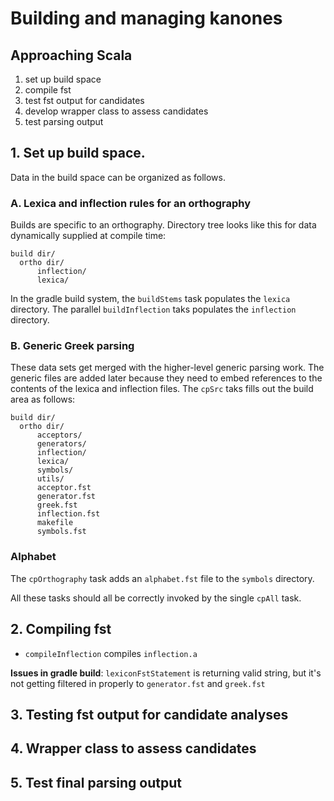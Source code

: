 # Building and managing kanones

## Approaching Scala

1. set up build space
2. compile fst
3. test fst output for candidates
4. develop wrapper class to assess candidates
5. test parsing output


## 1. Set up build space.

Data in the build space can be organized as follows.

### A.  Lexica and inflection rules for an orthography

Builds are specific to an orthography.  Directory tree looks like this for data dynamically supplied at compile time:

    build dir/
      ortho dir/
          inflection/
          lexica/

In the gradle build system, the `buildStems` task populates the `lexica` directory.  The parallel `buildInflection`  taks populates the `inflection` directory.


### B.  Generic Greek parsing

These data sets get merged with the higher-level generic parsing work.  The generic files are added later because they need to embed references to the contents of the lexica and inflection files.  The `cpSrc` taks fills out the build area as follows:



    build dir/
      ortho dir/
          acceptors/
          generators/
          inflection/
          lexica/
          symbols/
          utils/
          acceptor.fst
          generator.fst
          greek.fst
          inflection.fst
          makefile
          symbols.fst

### Alphabet

The `cpOrthography` task adds an `alphabet.fst` file to the `symbols` directory.


All these tasks should all be correctly invoked by the single `cpAll` task.

## 2.  Compiling fst

- `compileInflection` compiles `inflection.a`

**Issues in gradle build**:  `lexiconFstStatement` is returning valid string, but it's not getting filtered in properly to `generator.fst` and `greek.fst`


## 3. Testing fst output for candidate analyses

## 4. Wrapper class to assess candidates

## 5. Test final parsing output
